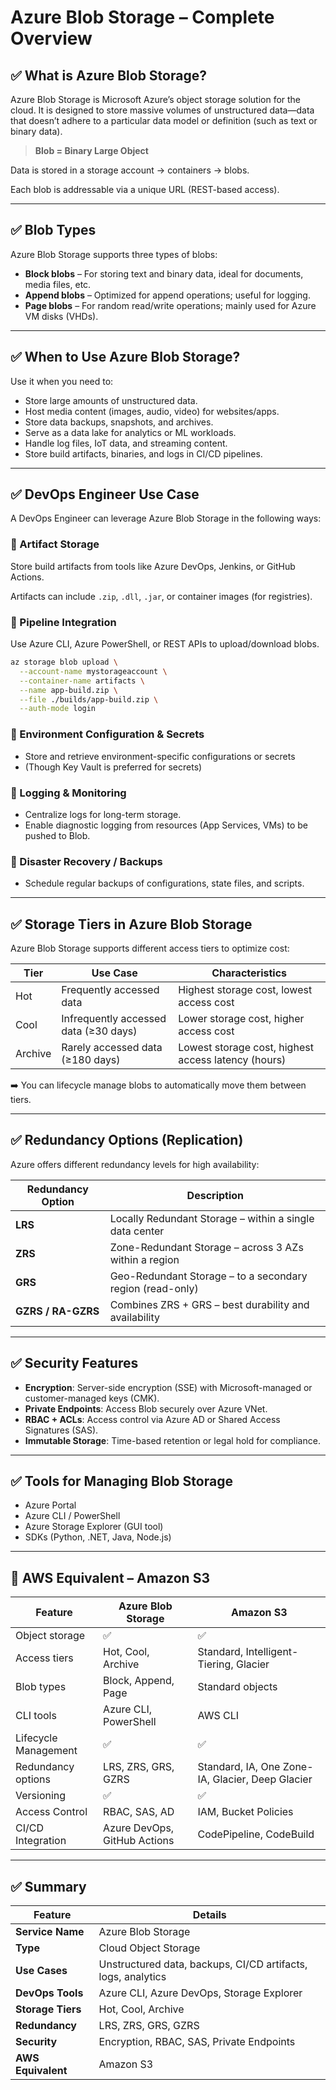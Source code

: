 
# Azure Blob Storage – Complete Overview

## ✅ What is Azure Blob Storage?

Azure Blob Storage is Microsoft Azure’s object storage solution for the cloud. It is designed to store massive volumes of unstructured data—data that doesn’t adhere to a particular data model or definition (such as text or binary data).

> **Blob = Binary Large Object**

Data is stored in a storage account → containers → blobs.

Each blob is addressable via a unique URL (REST-based access).

---

## ✅ Blob Types

Azure Blob Storage supports three types of blobs:

- **Block blobs** – For storing text and binary data, ideal for documents, media files, etc.
- **Append blobs** – Optimized for append operations; useful for logging.
- **Page blobs** – For random read/write operations; mainly used for Azure VM disks (VHDs).

---

## ✅ When to Use Azure Blob Storage?

Use it when you need to:

- Store large amounts of unstructured data.
- Host media content (images, audio, video) for websites/apps.
- Store data backups, snapshots, and archives.
- Serve as a data lake for analytics or ML workloads.
- Handle log files, IoT data, and streaming content.
- Store build artifacts, binaries, and logs in CI/CD pipelines.

---

## ✅ DevOps Engineer Use Case

A DevOps Engineer can leverage Azure Blob Storage in the following ways:

### 🔹 Artifact Storage

Store build artifacts from tools like Azure DevOps, Jenkins, or GitHub Actions.

Artifacts can include `.zip`, `.dll`, `.jar`, or container images (for registries).

### 🔹 Pipeline Integration

Use Azure CLI, Azure PowerShell, or REST APIs to upload/download blobs.

```bash
az storage blob upload \
  --account-name mystorageaccount \
  --container-name artifacts \
  --name app-build.zip \
  --file ./builds/app-build.zip \
  --auth-mode login
```

### 🔹 Environment Configuration & Secrets

- Store and retrieve environment-specific configurations or secrets  
- (Though Key Vault is preferred for secrets)

### 🔹 Logging & Monitoring

- Centralize logs for long-term storage.
- Enable diagnostic logging from resources (App Services, VMs) to be pushed to Blob.

### 🔹 Disaster Recovery / Backups

- Schedule regular backups of configurations, state files, and scripts.

---

## ✅ Storage Tiers in Azure Blob Storage

Azure Blob Storage supports different access tiers to optimize cost:

| Tier    | Use Case                            | Characteristics                                     |
|---------|--------------------------------------|-----------------------------------------------------|
| Hot     | Frequently accessed data             | Highest storage cost, lowest access cost            |
| Cool    | Infrequently accessed data (≥30 days)| Lower storage cost, higher access cost              |
| Archive | Rarely accessed data (≥180 days)     | Lowest storage cost, highest access latency (hours) |

➡️ You can lifecycle manage blobs to automatically move them between tiers.

---

## ✅ Redundancy Options (Replication)

Azure offers different redundancy levels for high availability:

| Redundancy Option | Description                                                   |
|-------------------|---------------------------------------------------------------|
| **LRS**           | Locally Redundant Storage – within a single data center       |
| **ZRS**           | Zone-Redundant Storage – across 3 AZs within a region         |
| **GRS**           | Geo-Redundant Storage – to a secondary region (read-only)     |
| **GZRS / RA-GZRS**| Combines ZRS + GRS – best durability and availability         |

---

## ✅ Security Features

- **Encryption**: Server-side encryption (SSE) with Microsoft-managed or customer-managed keys (CMK).
- **Private Endpoints**: Access Blob securely over Azure VNet.
- **RBAC + ACLs**: Access control via Azure AD or Shared Access Signatures (SAS).
- **Immutable Storage**: Time-based retention or legal hold for compliance.

---

## ✅ Tools for Managing Blob Storage

- Azure Portal  
- Azure CLI / PowerShell  
- Azure Storage Explorer (GUI tool)  
- SDKs (Python, .NET, Java, Node.js)

---

## 🔁 AWS Equivalent – Amazon S3

| Feature              | Azure Blob Storage                           | Amazon S3                                |
|----------------------|----------------------------------------------|-------------------------------------------|
| Object storage       | ✅                                            | ✅                                         |
| Access tiers         | Hot, Cool, Archive                           | Standard, Intelligent-Tiering, Glacier    |
| Blob types           | Block, Append, Page                          | Standard objects                          |
| CLI tools            | Azure CLI, PowerShell                        | AWS CLI                                   |
| Lifecycle Management | ✅                                            | ✅                                         |
| Redundancy options   | LRS, ZRS, GRS, GZRS                          | Standard, IA, One Zone-IA, Glacier, Deep Glacier |
| Versioning           | ✅                                            | ✅                                         |
| Access Control       | RBAC, SAS, AD                                | IAM, Bucket Policies                      |
| CI/CD Integration    | Azure DevOps, GitHub Actions                 | CodePipeline, CodeBuild                   |

---

## ✅ Summary

| Feature        | Details                                                      |
|----------------|--------------------------------------------------------------|
| **Service Name** | Azure Blob Storage                                          |
| **Type**         | Cloud Object Storage                                       |
| **Use Cases**    | Unstructured data, backups, CI/CD artifacts, logs, analytics |
| **DevOps Tools** | Azure CLI, Azure DevOps, Storage Explorer                  |
| **Storage Tiers**| Hot, Cool, Archive                                         |
| **Redundancy**   | LRS, ZRS, GRS, GZRS                                        |
| **Security**     | Encryption, RBAC, SAS, Private Endpoints                   |
| **AWS Equivalent** | Amazon S3                                                |
